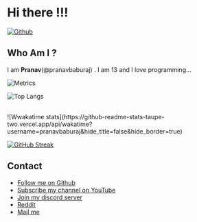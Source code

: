 # Hi there !!!
[
![Github](https://img.shields.io/github/followers/pranavbaburaj?label=Follow&style=social)](https://github.com/pranavbaburaj)
<br>

## Who Am I ?
  I am **Pranav**(@pranavbaburaj) . I am 13 and I love programming...
  <br>
 
![Metrics](https://metrics.lecoq.io/pranavbaburaj)

![Top Langs](https://github-readme-stats.vercel.app/api/top-langs/?username=pranavbaburaj&theme=tokyonight)

<br>
![Wwakatime stats](https://github-readme-stats-taupe-two.vercel.app/api/wakatime?username=pranavbaburaj&hide_title=false&hide_border=true)


[![GitHub Streak](https://github-readme-streak-stats.herokuapp.com/?user=pranavbaburaj&theme=dark&background=0D1117)]()

## Contact

 - [Follow me on Github](https://github.com/pranavbaburaj)
 - [Subscribe my channel on YouTube](https://www.youtube.com/channel/UCXUbqWoz5V_Hoeofgbf6Mbw/featured?view_as=subscriber)
 - [Join my discord server](https://discord.gg/YzDdsHeEYM)
 - [Reddit](https://www.reddit.com/user/pranavbaburaj)
 - [Mail me](mailto:code-roller@googlegroups.com)
